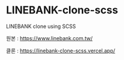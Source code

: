 # LINEBANK-clone-scss
 LINEBANK clone using SCSS

원본 : https://www.linebank.com.tw/

클론 : https://linebank-clone-scss.vercel.app/

